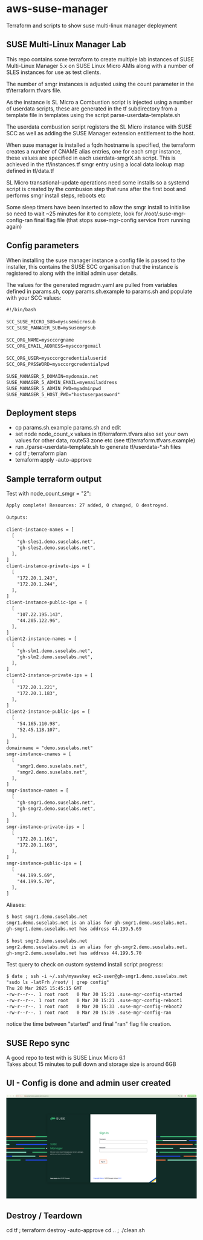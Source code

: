 # aws-suse-manager
Terraform and scripts to show suse multi-linux manager deployment

## SUSE Multi-Linux Manager Lab
This repo contains some terraform to create multiple lab instances of SUSE Multi-Linux Manager 5.x on SUSE Linux Micro AMIs along with a number of SLES instances for use as test clients.  

The number of smgr instances is adjusted using the count parameter in the tf/terraform.tfvars file.  

As the instance is SL Micro a Combustion script is injected using a number of userdata scripts, these are generated in the tf subdirectory from a template file in templates using the script parse-userdata-template.sh  

The userdata combustion script registers the SL Micro instance with SUSE SCC as well as adding the SUSE Manager extension entitlement to the host.  

When suse manager is installed a fqdn hostname is specified, the terraform creates a number of CNAME alias entries, one for each smgr instance, these values are specified in each userdata-smgrX.sh script.  This is achieved in the tf/instances.tf smgr entry using a local data lookup map defined in tf/data.tf  

SL Micro transational-update operations need some installs so a systemd script is created by the combusion step that runs after the first boot and performs smgr install steps, reboots etc  

Some sleep timers have been inserted to allow the smgr install to initialise so need to wait ~25 minutes for it to complete, look for /root/.suse-mgr-config-ran final flag file (that stops suse-mgr-config service from running again)  

## Config parameters
When installing the suse manager instance a config file is passed to the installer, this contains the SUSE SCC organisation that the instance is registered to along with the initial admin user details.

The values for the generated mgradm.yaml are pulled from variables defined in params.sh, copy params.sh.example to params.sh and populate with your SCC values:  

```
#!/bin/bash

SCC_SUSE_MICRO_SUB=mysusemicrosub
SCC_SUSE_MANAGER_SUB=mysusemgrsub

SCC_ORG_NAME=mysccorgname
SCC_ORG_EMAIL_ADDRESS=mysccorgemail

SCC_ORG_USER=mysccorgcredentialuserid
SCC_ORG_PASSWORD=mysccorgcredentialpwd

SUSE_MANAGER_5_DOMAIN=mydomain.net
SUSE_MANAGER_5_ADMIN_EMAIL=myemailaddress
SUSE_MANAGER_5_ADMIN_PWD=myadminpwd
SUSE_MANAGER_5_HOST_PWD="hostuserpassword"
```

## Deployment steps
- cp params.sh.example params.sh and edit
- set node node_count_x values in tf/terraform.tfvars also set your own values for other data, route53 zone etc (see tf/terraform.tfvars.example)
- run ./parse-userdata-template.sh to generate tf/userdata-*.sh files
- cd tf ; terraform plan
- terraform apply -auto-approve

## Sample terraform output
Test with node_count_smgr = "2":  
```
Apply complete! Resources: 27 added, 0 changed, 0 destroyed.

Outputs:

client-instance-names = [
  [
    "gh-sles1.demo.suselabs.net",
    "gh-sles2.demo.suselabs.net",
  ],
]
client-instance-private-ips = [
  [
    "172.20.1.243",
    "172.20.1.244",
  ],
]
client-instance-public-ips = [
  [
    "107.22.195.143",
    "44.205.122.96",
  ],
]
client2-instance-names = [
  [
    "gh-slm1.demo.suselabs.net",
    "gh-slm2.demo.suselabs.net",
  ],
]
client2-instance-private-ips = [
  [
    "172.20.1.221",
    "172.20.1.183",
  ],
]
client2-instance-public-ips = [
  [
    "54.165.110.98",
    "52.45.118.107",
  ],
]
domainname = "demo.suselabs.net"
smgr-instance-cnames = [
  [
    "smgr1.demo.suselabs.net",
    "smgr2.demo.suselabs.net",
  ],
]
smgr-instance-names = [
  [
    "gh-smgr1.demo.suselabs.net",
    "gh-smgr2.demo.suselabs.net",
  ],
]
smgr-instance-private-ips = [
  [
    "172.20.1.161",
    "172.20.1.163",
  ],
]
smgr-instance-public-ips = [
  [
    "44.199.5.69",
    "44.199.5.70",
  ],
]
```

Aliases:  
```
$ host smgr1.demo.suselabs.net
smgr1.demo.suselabs.net is an alias for gh-smgr1.demo.suselabs.net.
gh-smgr1.demo.suselabs.net has address 44.199.5.69

$ host smgr2.demo.suselabs.net
smgr2.demo.suselabs.net is an alias for gh-smgr2.demo.suselabs.net.
gh-smgr2.demo.suselabs.net has address 44.199.5.70
```

Test query to check on custom systemd install script progress:  
```
$ date ; ssh -i ~/.ssh/myawskey ec2-user@gh-smgr1.demo.suselabs.net "sudo ls -latFrh /root/ | grep config"
Thu 20 Mar 2025 15:45:15 GMT
-rw-r--r--. 1 root root   0 Mar 20 15:21 .suse-mgr-config-started
-rw-r--r--. 1 root root   0 Mar 20 15:21 .suse-mgr-config-reboot1
-rw-r--r--. 1 root root   0 Mar 20 15:33 .suse-mgr-config-reboot2
-rw-r--r--. 1 root root   0 Mar 20 15:39 .suse-mgr-config-ran
```
notice the time between "started" and final "ran" flag file creation.


## SUSE Repo sync
A good repo to test with is SUSE Linux Micro 6.1  
Takes about 15 minutes to pull down and storage size is around 6GB  


## UI - Config is done and admin user created

![smgr-login](./assets/suse-mgr-login-screen.png)
  
  
## Destroy / Teardown 
cd tf ; terraform destroy -auto-approve
cd .. ; ./clean.sh
  

